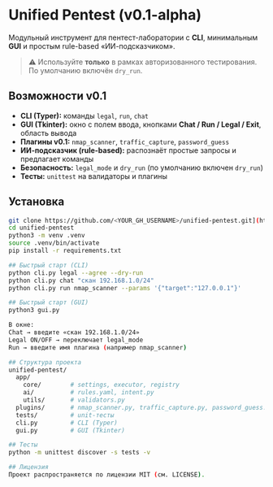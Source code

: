 # Unified Pentest (v0.1-alpha)

Модульный инструмент для пентест-лаборатории с **CLI**, минимальным **GUI** и простым rule-based «ИИ-подсказчиком».  
> ⚠️ Используйте **только** в рамках авторизованного тестирования. По умолчанию включён `dry_run`.

## Возможности v0.1
- **CLI (Typer):** команды `legal`, `run`, `chat`
- **GUI (Tkinter):** окно с полем ввода, кнопками **Chat / Run / Legal / Exit**, область вывода
- **Плагины v0.1:** `nmap_scanner`, `traffic_capture`, `password_guess`
- **ИИ-подсказчик (rule-based):** распознаёт простые запросы и предлагает команды
- **Безопасность:** `legal_mode` и `dry_run` (по умолчанию включен `dry_run`)
- **Тесты:** `unittest` на валидаторы и плагины

## Установка
```bash
git clone https://github.com/<YOUR_GH_USERNAME>/unified-pentest.git](https://github.com/Suki-Da-Yo/unified-pentest.git
cd unified-pentest
python3 -m venv .venv
source .venv/bin/activate
pip install -r requirements.txt

## Быстрый старт (CLI)
python cli.py legal --agree --dry-run
python cli.py chat "скан 192.168.1.0/24"
python cli.py run nmap_scanner --params '{"target":"127.0.0.1"}'

## Быстрый старт (GUI)
python3 gui.py

В окне:
Chat → введите «скан 192.168.1.0/24»
Legal ON/OFF → переключает legal_mode
Run → введите имя плагина (например nmap_scanner)

## Структура проекта
unified-pentest/
  app/
    core/        # settings, executor, registry
    ai/          # rules.yaml, intent.py
    utils/       # validators.py
  plugins/       # nmap_scanner.py, traffic_capture.py, password_guess.py
  tests/         # unit-тесты
  cli.py         # CLI (Typer)
  gui.py         # GUI (Tkinter)

## Тесты
python -m unittest discover -s tests -v

## Лицензия
Проект распространяется по лицензии MIT (см. LICENSE).
